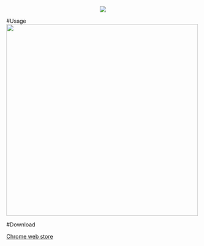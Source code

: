 <p align="center"><a href="#"><img height=""src="http://i.imgur.com/s77EnkU.png" /></a></p>
#Usage
<img height ="500" src="http://i.giphy.com/l4HnWghjlmR7w136E.gif">

#Download

[Chrome web store](https://chrome.google.com/webstore/detail/jquery-in-console/hepgjgdobioeoagkomjhbjbfdbbmjlfk)
